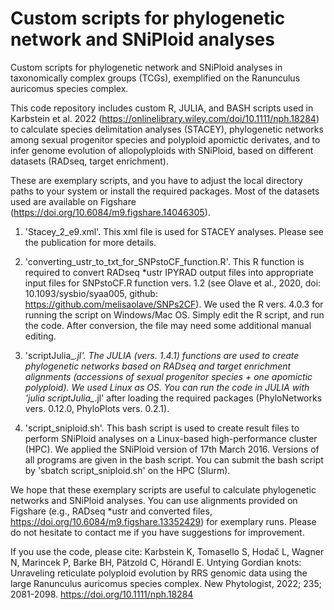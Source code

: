 # Custom scripts for phylogenetic network and SNiPloid analyses

Custom scripts for phylogenetic network and SNiPloid analyses in taxonomically complex groups (TCGs), exemplified on the Ranunculus auricomus species complex.

This code repository includes custom R, JULIA, and BASH scripts used in Karbstein et al. 2022 (https://onlinelibrary.wiley.com/doi/10.1111/nph.18284) to calculate species delimitation analyses (STACEY), phylogenetic networks among sexual progenitor species and polyploid apomictic derivates, and to infer genome evolution of allopolyploids with SNiPloid, based on different datasets (RADseq, target enrichment). 

These are exemplary scripts, and you have to adjust the local directory paths to your system or install the required packages. Most of the datasets used are available on Figshare (https://doi.org/10.6084/m9.figshare.14046305).

1) 'Stacey_2_e9.xml'. This xml file is used for STACEY analyses. Please see the publication for more details.

2) 'converting_ustr_to_txt_for_SNPstoCF_function.R'. This R function is required to convert RADseq *ustr IPYRAD output files into appropriate input files for SNPstoCF.R function vers. 1.2 (see Olave et al., 2020, doi: 10.1093/sysbio/syaa005, github: https://github.com/melisaolave/SNPs2CF). We used the R vers. 4.0.3 for running the script on Windows/Mac OS. Simply edit the R script, and run the code. After conversion, the file may need some additional manual editing.

3) 'scriptJulia_*.jl'. The JULIA (vers. 1.4.1) functions are used to create phylogenetic networks based on RADseq and target enrichment alignments (accessions of sexual progenitor species + one apomictic polyploid). We used Linux as OS. You can run the code in JULIA with 'julia scriptJulia_*.jl' after loading the required packages (PhyloNetworks vers. 0.12.0, PhyloPlots vers. 0.2.1).

4) 'script_sniploid.sh'. This bash script is used to create result files to perform SNiPloid analyses on a Linux-based high-performance cluster (HPC). We applied the SNiPloid version of 17th March 2016. Versions of all programs are given in the bash script. You can submit the bash script by 'sbatch script_sniploid.sh' on the HPC (Slurm).


We hope that these exemplary scripts are useful to calculate phylogenetic networks and SNiPloid analyses. You can use alignments provided on Figshare (e.g., RADseq *ustr and converted files, https://doi.org/10.6084/m9.figshare.13352429) for exemplary runs. Please do not hesitate to contact me if you have suggestions for improvement.





If you use the code, please cite: Karbstein K, Tomasello S, Hodač L, Wagner N, Marincek P, Barke BH, Pätzold C, Hörandl E. Untying Gordian knots: Unraveling reticulate polyploid evolution by RRS genomic data using the large Ranunculus auricomus species complex. New Phytologist, 2022; 235; 2081-2098. https://doi.org/10.1111/nph.18284
